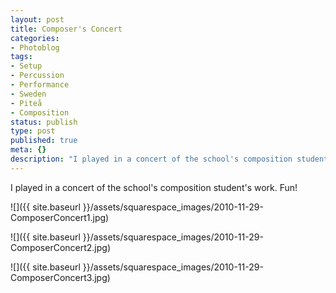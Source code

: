```yaml
---
layout: post
title: Composer's Concert
categories:
- Photoblog
tags:
- Setup
- Percussion
- Performance
- Sweden
- Piteå
- Composition
status: publish
type: post
published: true
meta: {}
description: "I played in a concert of the school's composition student's work. Fun!"
---
```


I played in a concert of the school's composition student's work. Fun!

![]({{ site.baseurl }}/assets/squarespace_images/2010-11-29-ComposerConcert1.jpg)

![]({{ site.baseurl }}/assets/squarespace_images/2010-11-29-ComposerConcert2.jpg)

![]({{ site.baseurl }}/assets/squarespace_images/2010-11-29-ComposerConcert3.jpg)

